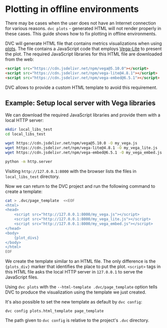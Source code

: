 # Plotting in offline environments

There may be cases when the user does not have an Internet connection for
various reasons. `dvc plots` - generated HTML will not render properly in these
cases. This guide shows how to fix plotting in offline environments.

DVC will generate HTML file that contains metrics visualizations when using
[plots](/doc/commands-reference/plots). The file contains a JavaScript code that
employs [Vega-Lite](https://vega.github.io/vega-lite/) to present the plot. The
required JavaScript libraries for this HTML file are downloaded from the web:

```html
<script src="https://cdn.jsdelivr.net/npm/vega@5.10.0"></script>
<script src="https://cdn.jsdelivr.net/npm/vega-lite@4.8.1"></script>
<script src="https://cdn.jsdelivr.net/npm/vega-embed@6.5.1"></script>
```

DVC allows to provide a custom HTML template to avoid this requirement.

## Example: Setup local server with Vega libraries

We can download the required JavaScript libraries and provide them with a local
HTTP server:

```bash
mkdir local_libs_test
cd local_libs_test

wget https://cdn.jsdelivr.net/npm/vega@5.10.0 -O my_vega.js
wget https://cdn.jsdelivr.net/npm/vega-lite@4.8.1 -O my_vega_lite.js
wget https://cdn.jsdelivr.net/npm/vega-embed@6.5.1 -O my_vega_embed.js

python -m http.server
```

Visiting `http://127.0.0.1:8000` with the browser lists the files in
`local_libs_test` directory.

Now we can return to the DVC project and run the following command to create a
template:

```bash
cat > .dvc/page_template  <<EOF
<html>
<head>
    <script src="http://127.0.0.1:8000/my_vega.js"></script>
    <script src="http://127.0.0.1:8000/my_vega_lite.js"></script>
    <script src="http://127.0.0.1:8000/my_vega_embed.js"></script>
</head>
<body>
	{plot_divs}
</body>
</html>
EOF
```

We create the template similar to an HTML file. The only difference is the
`{plots_div}` marker that identifies the place to put the plot. `<script>` tags
in this HTML file asks the local HTTP server in `127.0.0.1` to serve the
JavaScript files.

Using `dvc plots` with the `--html-template .dvc/page_template` option tells DVC
to produce the visualization using the template we just created.

It's also possible to set the new template as default by `dvc config`:

`dvc config plots.html_template page_template`

The path given to `dvc config` is relative to the project's `.dvc` directory.
